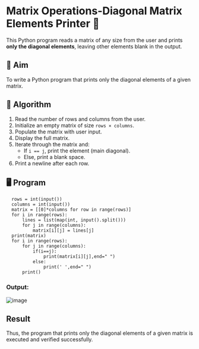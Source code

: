 # Matrix Operations-Diagonal Matrix Elements Printer 🧮

This Python program reads a matrix of any size from the user and prints **only the diagonal elements**, leaving other elements blank in the output.

## 📌 Aim

To write a Python program that prints only the diagonal elements of a given matrix.

## 🧠 Algorithm

1. Read the number of rows and columns from the user.
2. Initialize an empty matrix of size `rows × columns`.
3. Populate the matrix with user input.
4. Display the full matrix.
5. Iterate through the matrix and:
   - If `i == j`, print the element (main diagonal).
   - Else, print a blank space.
6. Print a newline after each row.

## 🖥️ Program
      rows = int(input())
      columns = int(input())
      matrix = [[0]*columns for row in range(rows)]
      for i in range(rows):
          lines = list(map(int, input().split()))
          for j in range(columns):
              matrix[i][j] = lines[j]
      print(matrix)
      for i in range(rows):
          for j in range(columns):
              if(i==j):
                  print(matrix[i][j],end=" ")
              else:
                  print(' ',end=" ")
          print()


### Output:
![image](https://github.com/user-attachments/assets/cd04bd46-2ec1-46bc-a895-1231bfc3ea04)

## Result
Thus, the program that prints only the diagonal elements of a given matrix is executed and verified successfully.
